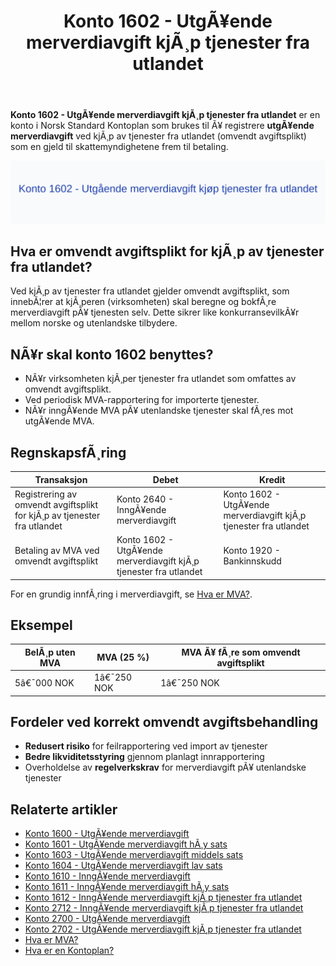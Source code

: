 ﻿---
title: "Konto 1602 - UtgÃ¥ende merverdiavgift kjÃ¸p tjenester fra utlandet"
meta_title: "1602-utgaende-merverdiavgift-kjop-tjen-fra-utlandet"
meta_description: '**Konto 1602 - UtgÃ¥ende merverdiavgift kjÃ¸p tjenester fra utlandet** er en konto i Norsk Standard Kontoplan som brukes til Ã¥ registrere **utgÃ¥ende merverdia...'
slug: 1602-utgaende-merverdiavgift-kjop-tjen-fra-utlandet
type: blog
layout: pages/single
---

**Konto 1602 - UtgÃ¥ende merverdiavgift kjÃ¸p tjenester fra utlandet** er en konto i Norsk Standard Kontoplan som brukes til Ã¥ registrere **utgÃ¥ende merverdiavgift** ved kjÃ¸p av tjenester fra utlandet (omvendt avgiftsplikt) som en gjeld til skattemyndighetene frem til betaling.

![Illustrasjon av konto 1602 UtgÃ¥ende merverdiavgift kjÃ¸p tjenester fra utlandet](1602-utgaende-merverdiavgift-kjop-tjen-fra-utlandet-image.svg)

## Hva er omvendt avgiftsplikt for kjÃ¸p av tjenester fra utlandet?

Ved kjÃ¸p av tjenester fra utlandet gjelder omvendt avgiftsplikt, som innebÃ¦rer at kjÃ¸peren (virksomheten) skal beregne og bokfÃ¸re merverdiavgift pÃ¥ tjenesten selv. Dette sikrer like konkurransevilkÃ¥r mellom norske og utenlandske tilbydere.

## NÃ¥r skal konto 1602 benyttes?

* NÃ¥r virksomheten kjÃ¸per tjenester fra utlandet som omfattes av omvendt avgiftsplikt.
* Ved periodisk MVA-rapportering for importerte tjenester.
* NÃ¥r inngÃ¥ende MVA pÃ¥ utenlandske tjenester skal fÃ¸res mot utgÃ¥ende MVA.

## RegnskapsfÃ¸ring

| Transaksjon                                                        | Debet                                                        | Kredit                                                     |
|--------------------------------------------------------------------|--------------------------------------------------------------|------------------------------------------------------------|
| Registrering av omvendt avgiftsplikt for kjÃ¸p av tjenester fra utlandet | Konto 2640 - InngÃ¥ende merverdiavgift                       | Konto 1602 - UtgÃ¥ende merverdiavgift kjÃ¸p tjenester fra utlandet |
| Betaling av MVA ved omvendt avgiftsplikt                            | Konto 1602 - UtgÃ¥ende merverdiavgift kjÃ¸p tjenester fra utlandet | Konto 1920 - Bankinnskudd                                   |

For en grundig innfÃ¸ring i merverdiavgift, se [Hva er MVA?](/blogs/regnskap/hva-er-moms-mva "Hva er MVA? MVA-regnskapsfÃ¸ring og merverdiavgift").

## Eksempel

| BelÃ¸p uten MVA  | MVA (25 %) | MVA Ã¥ fÃ¸re som omvendt avgiftsplikt |
|-----------------|------------|-------------------------------------|
| 5â€¯000 NOK       | 1â€¯250 NOK  | 1â€¯250 NOK                           |

## Fordeler ved korrekt omvendt avgiftsbehandling

* **Redusert risiko** for feilrapportering ved import av tjenester
* **Bedre likviditetsstyring** gjennom planlagt innrapportering
* Overholdelse av **regelverkskrav** for merverdiavgift pÃ¥ utenlandske tjenester

## Relaterte artikler

* [Konto 1600 - UtgÃ¥ende merverdiavgift](/blogs/kontoplan/1600-utgaende-merverdiavgift "Konto 1600 - UtgÃ¥ende merverdiavgift")
* [Konto 1601 - UtgÃ¥ende merverdiavgift hÃ¸y sats](/blogs/kontoplan/1601-utgaende-merverdiavgift-hoy-sats "Konto 1601 - UtgÃ¥ende merverdiavgift hÃ¸y sats")
* [Konto 1603 - UtgÃ¥ende merverdiavgift middels sats](/blogs/kontoplan/1603-utgaende-merverdiavgift-middels-sats "Konto 1603 - UtgÃ¥ende merverdiavgift middels sats")
* [Konto 1604 - UtgÃ¥ende merverdiavgift lav sats](/blogs/kontoplan/1604-utgaende-merverdiavgift-lav-sats "Konto 1604 - UtgÃ¥ende merverdiavgift lav sats")
* [Konto 1610 - InngÃ¥ende merverdiavgift](/blogs/kontoplan/1610-inngaaende-merverdiavgift "Konto 1610 - InngÃ¥ende merverdiavgift")
* [Konto 1611 - InngÃ¥ende merverdiavgift hÃ¸y sats](/blogs/kontoplan/1611-inngaaende-merverdiavgift-hoy-sats "Konto 1611 - InngÃ¥ende merverdiavgift hÃ¸y sats")
* [Konto 1612 - InngÃ¥ende merverdiavgift kjÃ¸p tjenester fra utlandet](/blogs/kontoplan/1612-inngaaende-merverdiavgift-kjop-tjen-fra-utlandet "Konto 1612 - InngÃ¥ende merverdiavgift kjÃ¸p tjenester fra utlandet")
* [Konto 2712 - InngÃ¥ende merverdiavgift kjÃ¸p tjenester fra utlandet](/blogs/kontoplan/2712-inngaaende-merverdiavgift-kjop-tjen-fra-utlandet "Konto 2712 - InngÃ¥ende merverdiavgift kjÃ¸p tjenester fra utlandet")
* [Konto 2700 - UtgÃ¥ende merverdiavgift](/blogs/kontoplan/2700-utgaende-merverdiavgift "Konto 2700 - UtgÃ¥ende merverdiavgift")
* [Konto 2702 - UtgÃ¥ende merverdiavgift kjÃ¸p tjenester fra utlandet](/blogs/kontoplan/2702-utgaende-merverdiavgift-kjop-tjen-fra-utlandet "Konto 2702 - UtgÃ¥ende merverdiavgift kjÃ¸p tjenester fra utlandet")
* [Hva er MVA?](/blogs/regnskap/hva-er-moms-mva "Hva er MVA? MVA-regnskapsfÃ¸ring og merverdiavgift")
* [Hva er en Kontoplan?](/blogs/regnskap/hva-er-kontoplan "Hva er en Kontoplan? Komplett Guide til Kontoplaner i Norsk Regnskap")

